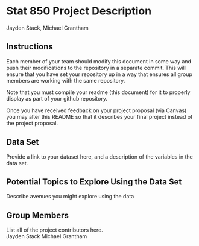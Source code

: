 Stat 850 Project Description
================
Jayden Stack, Michael Grantham

## Instructions

Each member of your team should modify this document in some way and
push their modifications to the repository in a separate commit. This
will ensure that you have set your repository up in a way that ensures
all group members are working with the same repository.

Note that you must compile your readme (this document) for it to
properly display as part of your github repository.

Once you have received feedback on your project proposal (via Canvas)
you may alter this README so that it describes your final project
instead of the project proposal.

## Data Set

Provide a link to your dataset here, and a description of the variables
in the data set.

## Potential Topics to Explore Using the Data Set

Describe avenues you might explore using the data

## Group Members

List all of the project contributors here.  
Jayden Stack 
Michael Grantham

